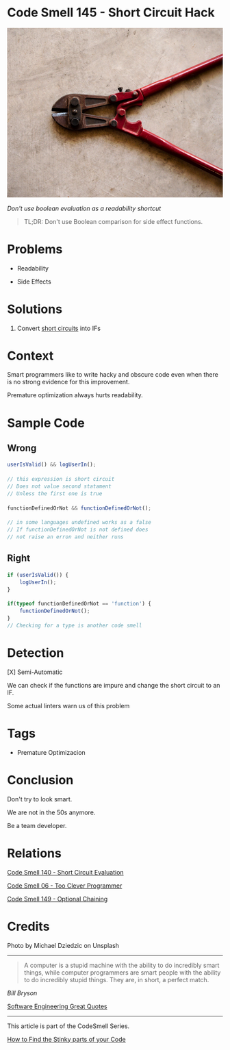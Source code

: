 # Code Smell 145 - Short Circuit Hack

![Code Smell 145 - Short Circuit Hack](michael-dziedzic-pM9pkc9J918-unsplash.jpg)

*Don't use boolean evaluation as a readability shortcut*

> TL;DR: Don't use Boolean comparison for side effect functions.

# Problems

- Readability

- Side Effects

# Solutions

1. Convert [short circuits](../../Code%20Smells/Code%20Smell%20140%20-%20Short%20Circuit%20Evaluation/readme.md) into IFs

# Context

Smart programmers like to write hacky and obscure code even when there is no strong evidence for this improvement.

Premature optimization always hurts readability.

# Sample Code

## Wrong

[Gist Url]: # (https://gist.github.com/mcsee/be2e697d71cfb438110d911c9e4751dc)
```javascript
userIsValid() && logUserIn();

// this expression is short circuit
// Does not value second statament
// Unless the first one is true

functionDefinedOrNot && functionDefinedOrNot();

// in some languages undefined works as a false
// If functionDefinedOrNot is not defined does
// not raise an erron and neither runs
```

## Right

[Gist Url]: # (https://gist.github.com/mcsee/5c48bd13ce74f1605cf8d6a8ed2de4d9)
```javascript
if (userIsValid()) {
    logUserIn();
}

if(typeof functionDefinedOrNot == 'function') {  
    functionDefinedOrNot();
}
// Checking for a type is another code smell
```

# Detection

[X] Semi-Automatic 

We can check if the functions are impure and change the short circuit to an IF.

Some actual linters warn us of this problem

# Tags

- Premature Optimizacion

# Conclusion

Don't try to look smart. 

We are not in the 50s anymore.

Be a team developer.

# Relations

[Code Smell 140 - Short Circuit Evaluation](../../Code%20Smells/Code%20Smell%20140%20-%20Short%20Circuit%20Evaluation/readme.md)

[Code Smell 06 - Too Clever Programmer](../../Code%20Smells/Code%20Smell%2006%20-%20Too%20Clever%20Programmer/readme.md)

[Code Smell 149 - Optional Chaining](../../Code%20Smells/Code%20Smell%20149%20-%20Optional%20Chaining/readme.md)
 
# Credits

Photo by Michael Dziedzic on Unsplash

* * *

> A computer is a stupid machine with the ability to do incredibly smart things, while computer programmers are smart people with the ability to do incredibly stupid things. They are, in short, a perfect match.

_Bill Bryson_
 
[Software Engineering Great Quotes](../../Quotes/Software%20Engineering%20Great%20Quotes/readme.md)

* * *

This article is part of the CodeSmell Series.

[How to Find the Stinky parts of your Code](../../Code%20Smells/How%20to%20Find%20the%20Stinky%20parts%20of%20your%20Code/readme.md)
